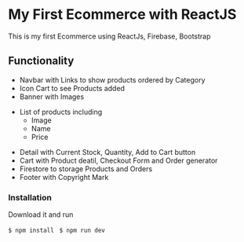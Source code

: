 # My First Ecommerce with ReactJS

This is my first Ecommerce using ReactJs, Firebase, Bootstrap
## Functionality
- Navbar with Links to show products ordered by Category
- Icon Cart to see Products added
- Banner with Images 
+ List of products including 
     + Image
	 + Name
	 + Price
- Detail with Current Stock, Quantity, Add to Cart button
- Cart with Product deatil, Checkout Form and Order generator
-  Firestore to storage Products and Orders
- Footer with Copyright Mark



### Installation

Download it and run

`$ npm install ` `$ npm run dev`

